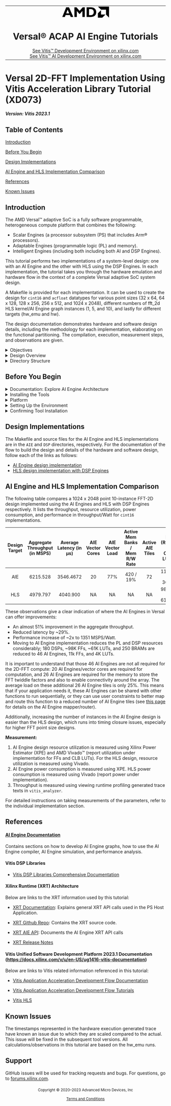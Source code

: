 ﻿<table class="sphinxhide" width="100%">
 <tr width="100%">
    <td align="center"><img src="https://raw.githubusercontent.com/Xilinx/Image-Collateral/main/xilinx-logo.png" width="30%"/><h1>Versal® ACAP AI Engine Tutorials</h1>
    <a href="https://www.xilinx.com/products/design-tools/vitis.html">See Vitis™ Development Environment on xilinx.com</br></a>
    <a href="https://www.xilinx.com/products/design-tools/vitis/vitis-ai.html">See Vitis™ AI Development Environment on xilinx.com</a>
    </td>
 </tr>
</table>

# Versal 2D-FFT Implementation Using Vitis Acceleration Library Tutorial (XD073)

***Version: Vitis 2023.1***

## Table of Contents

[Introduction](#introduction)

[Before You Begin](#Before-you-Begin)

[Design Implementations](#Design-Implementations)

[AI Engine and HLS Implementation Comparison](#AI-Engine-and-HLS-Implementation-Comparison)

[References](#References)

[Known Issues](#Known-Issues)

## Introduction

The AMD Versal&trade; adaptive SoC is a fully software programmable, heterogeneous compute platform that combines the following:

- Scalar Engines (a processor subsystem (PS) that includes Arm&reg; processors).
- Adaptable Engines (programmable logic (PL) and memory).
- Intelligent Engines (including both including both AI and DSP Engines).

This tutorial performs two implementations of a system-level design: one with an AI Engine and the other with HLS using the DSP Engines. In each implementation, the tutorial takes you through the hardware emulation and hardware flow in the context of a complete Versal adaptive SoC system design.

A Makefile is provided for each implementation. It can be used to create the design for `cint16` and `acfloat` datatypes for various point sizes (32 x 64, 64 x 128, 128 x 256, 256 x 512, and 1024 x 2048), different numbers of fft_2d HLS kernel/AI Engine graph instances (1, 5, and 10), and lastly for different targets (hw_emu and hw).

The design documentation demonstrates hardware and software design details, including the methodology for each implementation, elaborating on the functional partitioning. The compilation, execution, measurement steps, and observations are given.

<details>
  <summary>Objectives</summary> 
	
### Objectives

After completing the tutorial, you should be able to:

* Develop a system-level 2D-FFT design by identifying and deploying an algorithm on AI Engines or PL and DSP Engines using AMD Vitis&trade; HLS. 
* Build a complete system design by going through the following steps in the Vitis flow:
  * Create the AI Engine Adaptive Data Flow API (ADF) graph.
  * Compile the A72 host application and PL kernels.
  * Use the Vitis compiler (V++) to link the AI Engine and HLS kernels with the platform.
  * Package the design.
  * Run the design through the hardware emulation and flow in a mixed SystemC/RTL cycle-accurate/QEMU-based simulator.
* Develop a consistent harness to have the data mover kernels maintain a similar interface with AI Engine or HLS/PL kernels (using AXI4-Stream).
* Understand graph control APIs for AI Engine implementation and HLS APIs for controlling HLS/PL kernels.
* Understand the methodological differences between a design created using AI Engines and one created using PL and DSP Engines via HLS.
* Understand metrics, including utilization, performance/throughput, and power across various instances of FFT arrays of different dimensions.

</details>

<details>
  <summary>Design Overview</summary> 
 
### Design Overview

This design aims to implement a 2D-FFT algorithm performed on (for example) a 1024 x 2048 matrix using 1024- and 2048-point 1D-FFT kernels. The pseudo-code to implement the algorithm is shown in the following example:

```
x = rand(a,b);         % Create matrix of dimensions m x n

x_2fft = fft2(x);      % Reference generation, 2 dimensional FFT of matrix 'x'

FFT2D, using 1D – FFT.
x_row = fft(x);        % Row wise 1D-FFT
x_row = x_row.’;       % Transpose
x_col = fft(x_row);    % Row wise 1D-FFT
x_col = x_col.’;       % Transpose

x_2fft - x_col         % Calculate the error difference
```

In calculating each 1D-FFT, one dimension is kept constant while the other is computed. The transpose function is applied after each 1D-FFT compute. The transpose function moves the entry along each element of the dimension to the corresponding element of the other dimension. A golden data set is generated as a reference, and the error difference is calculated.

A similar algorithm is deployed in the two implementations using either the AI Engines or HLS targeting the PL and DSP Engines. The design compiles through the Vitis compiler, creates a PetaLinux-based platform using a script, and generates the PDI and host application. Instead of the transpose part, however, a PL-based data generator and checker (referred to as a data mover) is used to give an impulse (value = 1 or 1.5, depending on the cint16 or cfloat datatype) input to the row-wise 1D-FFT and check its output against the expected FFT output for the same (the first row containing all 1s and remaining 0s).

The transposed pattern generated within the PL is streamed as input to the col-wise 1D-FFT. Its output is checked against the expected output (all 1s). The data mover kernel returns the total error count in both stages to the host application, which is used to declare a pass or fail of the test case.

To help you compare the methodology of the AI Engine and HLS-based implementations, the design-build process can be modified to analyze how each implementation scales with different numbers of instances (x1, x5, and x10) of various matrix array dimensions (rows x cols = 32 x 64, 64 x 128, 128 x 256, 256 x 512, and 1024 x 2048). 

A similar set of harnesses is developed and maintained between the two implementations. This allows you to generate and check input/output vectors using the PL-based data mover kernels and moving data to and from the AI and HLS kernels. In both cases, Xilinx Runtime (XRT) running on A72 controls data flow in compute, and data mover kernels through graph control APIs. These graph control APIs control the AI Engine kernels and HLS APIs, which control the HLS/PL kernels.

</details>

<details>
  <summary>Directory Structure</summary> 
	
### Directory Structure

```
fft2d_AIEvsHLS
|__AIE......................contains AI Engine implementation
|    |Makefile....................with recipes for each step of the design compilation
|    |images......................contains images used for AI Engine Design documentation
|    |description.json............required for internal regression
|    |multi_params.json...........required for internal regression
|    |sample_env_setup.sh.........required to setup Vitis environment variables and Libraries
|    |build.......................created and contains subfolders from design build
|    |design......................contains source and include files
|    |       |aie_src....................contains all the aie source files
|    |       |pl_src.....................contains all the data mover source files
|    |       |host_app_src...............contains host application source files
|    |       |system_configs.............contains all system configuration files
|    |       |profiling_configs..........contains xrt.ini file
|    |       |hw_emu_files...............contains hw_emu launch script
|__HLS......................contains HLS implementation targeting PL and DSP Engines
|    |Makefile....................with recipes for each step of the design compilation
|    |images......................contains images used for DSP Design documentation
|    |description.json............required for internal regression
|    |multi_params.json...........required for internal regression
|    |sample_env_setup.sh.........required to setup Vitis environment variables and Libraries
|    |build.......................created and contains subfolders from design build
|    |design......................contains source and include files
|    |       |pl_src.....................contains all the fft_2d and data mover source files
|    |       |host_app_src...............contains host application source files
|    |       |system_configs.............contains all system configuration files
|    |       |profiling_configs..........contains xrt.ini file
|    |       |directives.................contains directives for various vitis compilation stages like hls.pre_tcl etc.
|    |       |hw_emu_files...............contains hw_emu launch script
```
</details>

## Before You Begin

<details>
	
<summary>Documentation: Explore AI Engine Architecture</summary> 

### Documentation: Explore AI Engine Architecture

* [AI Engine Development Design Process](https://www.xilinx.com/support/documentation-navigation/design-process/ai-engine-development.html)

* [AM011 AI Engine Architecture Manual](https://docs.xilinx.com/r/en-US/am011-versal-acap-trm)

* [Versal ACAP AI Engines for Dummies](https://forums.xilinx.com/t5/Design-and-Debug-Techniques-Blog/Versal-ACAP-AI-Engines-for-Dummies/ba-p/1132493)

</details>

<details>
<summary>Installing the Tools</summary> 
	
### Installing the Tools

* [AI Engine Tools Lounge](https://www.xilinx.com/member/versal_ai_tools_ea.html)

* [AI Engine Documentation](https://www.xilinx.com/products/design-tools/vitis/vitis-ai.html)

To build and run the 2D-FFT tutorial (AI Engine and HLS implementations), perform the following steps:

* Install the [Vitis Software Platform](https://www.xilinx.com/products/design-tools/vitis/vitis-platform.html).

* Obtain licenses for AI Engine tools.

* Follow the instructions in [Installing Xilinx Runtime and Platforms](https://docs.xilinx.com/r/en-US/ug1393-vitis-application-acceleration/Installing-Xilinx-Runtime-and-Platforms) (XRT).

* Download and set up the [VCK190 Vitis Platform](https://www.xilinx.com/member/vck190_headstart.html#docs).

*  [DSP Library(DSPLIB) Documentation](https://docs.xilinx.com/r/en-US/Vitis_Libraries/dsp/index.html)

* Download the [DSP Library] (https://github.com/Xilinx/Vitis_Libraries/tree/master/dsp)

</details>

<details>
<summary>Platform</summary> 

### Platform

Before beginning the tutorial, make sure you have read and followed the [Vitis Software Platform Release Notes (v2023.1)](https://docs.xilinx.com/r/en-US/ug1393-vitis-application-acceleration/Vitis-Software-Platform-Release-Notes) for setting up software and installing the VCK190 base platform.

This tutorial targets the [VCK190 production board](https://www.xilinx.com/products/boards-and-kits/vck190.html). If you have already purchased this board, download the necessary files from the lounge and ensure you have the correct licenses installed. If you do not have a board and the required license, contact your AMD sales contact.

</details>

<details>
<summary>Setting Up the Environment</summary>
 
### Setting up the Environment

When the Vitis software platform elements are installed, update the shell environment script. Set the environment variables to your system-specific paths.

To set up XRT, if you have not done this already, run the following command:

```
* source \<XRT-Location\>/setup.sh
```

In the design directory of each implementation, edit `env_setup.sh` script with your file paths and source the environment script:  

```bash
source env_setup.sh
``` 

The script sets up the environment variables and sources scripts explained below:

1. The `PLATFORM_REPO_PATHS` environment variable is based on where you downloaded the platform.
2. The `XILINX_TOOLS_LOCATION` path to the Xilinx tools is used to source the `settings64.sh` script.
3. The `XLNX_VERSAL` path to the `xilinx-versal-common-v2023.1` directory is used in the step below.
4. The platform is set up by running the `xilinx-versal-common-v2023.1/environment-setup-cortexa72-cortexa53-xilinx-linux` script as provided in the platform download. This script sets up the `SDKTARGETSYSROOT` and `CXX` variables. If the script is not present, you _must_ run the `xilinx-versal-common-v2023.1/sdk.sh` script.
5. `DSPLIB_ROOT` is the path to the downloaded Vitis DSP Libraries. This is only required for the AI Engine implementation.
6. In the script, you can optionally set up an `XRT_ROOT` environment variable, pointing to XRT - RPMs, which can be packaged in the Vitis compiler packaging step. If not set up, this environment variable is automatically excluded from packaging.
7. The script also sets up the `PLATFORM` variable pointing to the required `.xpfm` file of the target platform set by the variable `tgt_plat`.

</details>

<details>
<summary>Confirming Tool Installation</summary> 
	
### Confirming Tool Installation

To confirm that you have installed the correct tools, run the following command:

```bash
which vitis
which aiecompiler
```

To confirm you have the VCK190 base platform, run the following command:

```bash
platforminfo --list | grep -m 1 -A 9 vck190
```

The output of the above command should be as follows:

```bash
 "baseName": "xilinx_vck190_base_202310_1",
            "version": "1.0",
            "type": "sdsoc",
            "dataCenter": "false",
            "embedded": "true",
            "externalHost": "false",
            "serverManaged": "false",
            "platformState": "pre_synth",
            "usesPR": "false",
```

</details>

## Design Implementations

The Makefile and source files for the AI Engine and HLS implementations are in the `AIE` and `DSP` directories, respectively. For the documentation of the flow to build the design and details of the hardware and software design, follow each of the links as follows:

* [AI Engine design implementation](AIE)
* [HLS design implementation with DSP Engines](HLS)

## AI Engine and HLS Implementation Comparison

The following table compares a 1024 x 2048 point 10-instance FFT-2D design implemented using the AI Engines and HLS with DSP Engines respectively. It lists the throughput, resource utilization, power consumption, and performance in throughput/Watt for `cint16` implementations.

| Design Target | Aggregate Throughput<br/>(in MSPS) | Average Latency (in μs) | AIE Vector Cores | AIE Vector Load | Active Mem Banks /<br/> Mem R/W Rate | Active AIE Tiles | FF (Regs) /<br/> CLB LUTs | BRAMs | DSPs | Dynamic Power<br/>(in mW) | Performance per Watt<br/>(in MSPS/Watt) |
|:-------------:|:----------------------------------:|:-----------------------:|:----------------:|:---------------:|:------------------------------------:|:----------------:|:-------------------------:|:-----:|:----:|:-------------------------:|:---------------------------------------:|
| AIE           | 6215.528                           | 3546.4672               | 20              | 77%              | 420 /<br/>19%                        | 72               | 11360 /<br/> 3654         | 0     | 0    | 6781                      | 916.60936                              |
| HLS           | 4979.797                           | 4040.900                | NA              | NA               | NA                                   | NA               | 98899 /<br/> 61591        | 250   | 180  | 5800                      | 858.59                                 |

These observations give a clear indication of where the AI Engines in Versal can offer improvements:

* An almost 51% improvement in the aggregate throughput.
* Reduced latency by ~29%.
* Performance increase of ~2x to 1351 MSPS/Watt.
* Moving to AI Engine implementation reduces the PL and DSP resources considerably; 180 DSPs, ~98K FFs, ~61K LUTs, and 250 BRAMs are reduced to 46 AI Engines, 11k FFs, and 4K LUTs.

It is important to understand that those 46 AI Engines are not all required for the 2D-FFT compute: 20 AI Engines/vector cores are required for computation, and 26 AI Engines are required for the memory to store the FFT twiddle factors and also to enable connectivity around the array. The average load on these additional 26 AI Engine tiles is only 25%. This means that if your application needs it, these AI Engines can be shared with other functions to run sequentially, or they can use user constraints to better map and route this function to a reduced number of AI Engine tiles (see [this page](https://docs.xilinx.com/r/en-US/ug1076-ai-engine-environment/Mapper/Router-Methodology) for details on the AI Engine mapper/router).

Additionally, increasing the number of instances in the AI Engine design is easier than the HLS design, which runs into timing closure issues, especially for higher FFT point size designs.

**Measurement:**

1. AI Engine design resource utilization is measured using Xilinx Power Estimator (XPE) and AMD Vivado&trade; (report utilization under implementation for FFs and CLB LUTs). For the HLS design, resource utilization is measured using Vivado.
2. AI Engine power consumption is measured using XPE. HLS power consumption is measured using Vivado (report power under implementation).
3. Throughput is measured using viewing runtime profiling generated trace texts in `vitis_analyzer`.

For detailed instructions on taking measurements of the parameters, refer to the individual implementation section.

## References

#### [AI Engine Documentation](https://docs.xilinx.com/search/all?filters=Document_ID~%2522UG1076%2522_%2522UG1079%2522&content-lang=en-US)

Contains sections on how to develop AI Engine graphs, how to use the AI Engine compiler, AI Engine simulation, and performance analysis.

#### Vitis DSP Libraries

* [Vitis DSP Libraries Comprehensive Documentation](https://docs.xilinx.com/r/en-US/Vitis_Libraries/dsp/index.html) 

#### Xilinx Runtime (XRT) Architecture

Below are links to the XRT information used by this tutorial: 

* [XRT Documentation](https://xilinx.github.io/XRT/master/html/index.html): Explains general XRT API calls used in the PS Host Application.

* [XRT Github Repo](https://github.com/Xilinx/XRT): Contains the XRT source code.

* [XRT AIE API](https://github.com/Xilinx/XRT/blob/master/src/runtime_src/core/include/experimental/xrt_aie.h): Documents the AI Engine XRT API calls

* [XRT Release Notes](https://docs.xilinx.com/r/en-US/ug1451-xrt-release-notes)

#### Vitis Unified Software Development Platform 2023.1 Documentation (https://docs.xilinx.com/v/u/en-US/ug1416-vitis-documentation)

Below are links to Vitis related information referenced in this tutorial:

* [Vitis Application Acceleration Development Flow Documentation](https://docs.xilinx.com/r/en-US/ug1393-vitis-application-acceleration)

* [Vitis Application Acceleration Development Flow Tutorials](https://github.com/Xilinx/Vitis-Tutorials)

* [Vitis HLS](https://docs.xilinx.com/r/en-US/ug1399-vitis-hls)

## Known Issues

The timestamps represented in the hardware execution generated trace have known an issue due to which they are scaled compared to the actual. This issue will be fixed in the subsequent tool versions. All calculations/observations in this tutorial are based on the hw_emu runs.

## Support

GitHub issues will be used for tracking requests and bugs. For questions, go to [forums.xilinx.com](http://forums.xilinx.com/).



<p class="sphinxhide" align="center"><sub>Copyright © 2020–2023 Advanced Micro Devices, Inc</sub></p>

<p class="sphinxhide" align="center"><sup><a href="https://www.amd.com/en/corporate/copyright">Terms and Conditions</a></sup></p>
